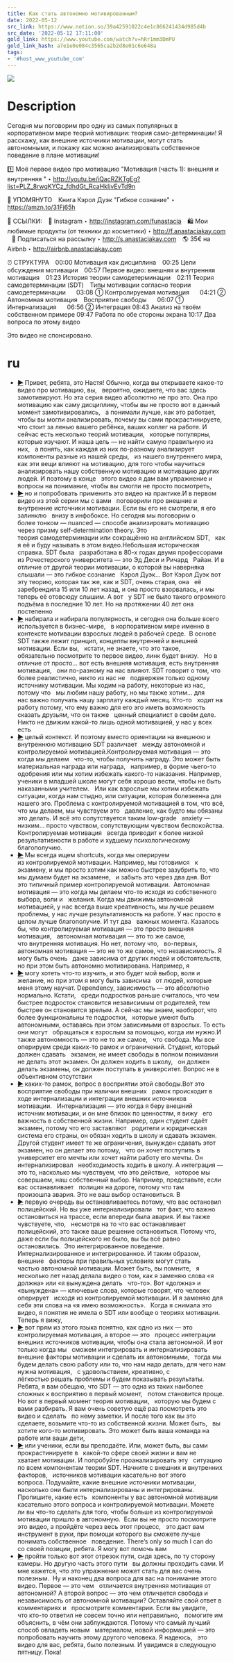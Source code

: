 ```yaml
---
title: Как стать автономно мотивированным?
date: 2022-05-12
src_link: https://www.notion.so/39a42591022c4e1c866241434d985d4b
src_date: '2022-05-12 17:11:00'
gold_link: https://www.youtube.com/watch?v=hRr1mm3DmPU
gold_link_hash: a7e1e0e084c3565ca2b2d8e01c6e648a
tags:
- '#host_www_youtube_com'
---
```


![](https://www.youtube.com/watch?v=hRr1mm3DmPU) 
# Description 
Сегодня мы поговорим про одну из самых популярных в корпоративном мире теорий мотивации: теория само-детерминации! Я расскажу, как внешние источники мотивации, могут стать автономными, и покажу как можно анализировать собственное поведение в плане мотивации!

1️⃣ Моё первое видео про мотивацию "Мотивация (часть 1): внешняя и внутренняя
" ‣ http://youtu.be/iQacRZKTgEg?list=PLZ_8rwqKYCz_fdhdGt_RcaHkIjvEvTd9n


💬 УПОМЯНУТО
⠀Книга Кэрол Дуэк "Гибкое сознание" ‣ https://amzn.to/31Fj65h


🔗 ССЫЛКИ:
⠀📸 Instagram ‣ http://instagram.com/funastacia
⠀🛍 Мои любимые продукты (от техники до косметики) ‣ http://f.anastaciakay.com
⠀💌 Подписаться на рассылку ‣ http://s.anastaciakay.com
⠀🌎 35€ на Airbnb ‣ http://airbnb.anastaciakay.com


⏰ СТРУКТУРА
⠀00:00 Мотивация как дисциплина
⠀00:25 Цели обсуждения мотивации
⠀00:57 Первое видео: внешняя и внутренняя мотивация
⠀01:23 История теории самодетерминации
⠀02:11 Теория самодетерминации (SDT)
⠀Типы мотивации согласно теории самодетерминации
⠀⠀03:08 ① Контролируемая мотивация
⠀⠀04:21 ② Автономная мотивация
⠀Восприятие свободы
⠀⠀06:07 ① Интернализация
⠀⠀06:56 ② Интеграция
08:43 Анализ на твоём собственном примере
09:47 Работа по обе стороны экрана
10:17 Два вопроса по этому видео



Это видео не спонсировано.
# ru
 - ~~[▶](https://www.youtube.com/watch?v=hRr1mm3DmPU&t=0)~~  Привет, ребята, это Настя! Обычно, когда вы&nbsp;открываете какое-то видео про мотивацию, вы,&nbsp;&nbsp; вероятно, ожидаете, что вас здесь замотивируют.&nbsp;Но эта серия видео абсолютно не про это. Она про&nbsp;&nbsp; мотивацию как саму дисциплину, чтобы вы не&nbsp;просто вот в данный момент замотивировались,&nbsp;&nbsp; а понимали лучше, как это работает, чтобы вы могли&nbsp;анализировать, почему вы сами прокрастинируете,&nbsp;&nbsp; что стоит за ленью вашего ребёнка, ваших коллег на&nbsp;работе. И сейчас есть несколько теорий мотивации,&nbsp;&nbsp; которые популярны, которые изучают. И наша&nbsp;цель — не найти самую правильную из них,&nbsp;&nbsp; а понять, как каждая из них по-разному&nbsp;анализирует компоненты разные из нашей среды,&nbsp;&nbsp; из нашего внутреннего мира, как эти вещи&nbsp;влияют на мотивацию, для того чтобы научиться&nbsp;&nbsp; анализировать нашу собственную мотивацию и&nbsp;мотивацию других людей. И поэтому в конце&nbsp;&nbsp; этого видео я дам вам упражнение и вопросы на&nbsp;понимание, чтобы вы смогли не просто посмотреть,&nbsp;&nbsp; 
 - ~~[▶](https://www.youtube.com/watch?v=hRr1mm3DmPU&t=55)~~  но и попробовать применить это видео на практике.И в первом видео из этой серии мы с вами&nbsp;&nbsp; поговорили про внешние и внутренние источники&nbsp;мотивации. Если вы его не смотрели, я его залинклю&nbsp;&nbsp; внизу в инфобоксе. Но сегодня мы поговорим о более&nbsp;тонком — nuanced — способе анализировать мотивацию&nbsp;&nbsp; через призму self-determination theory. Это теория&nbsp;самодетерминации или сокращённо на английском SDT,&nbsp;&nbsp; как я её и буду называть в этом видео.Небольшая историческая справка. SDT была&nbsp;&nbsp; разработана в 80-х годах двумя профессорами из&nbsp;Рочестерского университета — это Эд Деси и Ричард&nbsp;&nbsp; Райан. И в отличие от другой теории мотивации, о&nbsp;которой вы наверняка слышали — это гибкое сознание&nbsp;&nbsp; Кэрол Дуэк… Вот Кэрол Дуэк вот эту теорию,&nbsp;которая так же, как и SDT, очень старая, она&nbsp;&nbsp; её заребрендила 15 или 10 лет назад, и она просто&nbsp;взорвалась, и мы теперь её отовсюду слышим. А вот&nbsp;&nbsp; у SDT не было такого огромного подъёма в последние&nbsp;10 лет. Но на протяжении 40 лет она постепенно&nbsp;&nbsp; 
 - ~~[▶](https://www.youtube.com/watch?v=hRr1mm3DmPU&t=120)~~  набирала и набирала популярность, и сегодня&nbsp;она больше всего используется в бизнес-мире,&nbsp;&nbsp; в корпоративном мире именно в контексте&nbsp;мотивации взрослых людей в рабочей среде.&nbsp; В основе SDT также лежит принцип, концепты&nbsp;внутренней и внешней мотивации. Если вы,&nbsp;&nbsp; кстати, не знаете, что это такое, обязательно&nbsp;посмотрите то первое видео, линк будет внизу.&nbsp;&nbsp; Но в отличие от просто… вот есть внешняя&nbsp;мотивация, есть внутренняя мотивация,&nbsp;&nbsp; они по-разному на нас влияют. SDT говорит о&nbsp;том, что более реалистично, никто из нас не&nbsp;&nbsp; подвержен только одному источнику мотивации. Мы&nbsp;ходим на работу, некоторые из нас, потому что&nbsp;&nbsp; мы любим нашу работу, но мы также хотим… для нас&nbsp;важно получать нашу зарплату каждый месяц. Кто-то&nbsp;&nbsp; ходит на работу потому, что ему важно для его эго&nbsp;иметь возможность сказать друзьям, что он также&nbsp;&nbsp; ценный специалист в своём деле. Никто не движим&nbsp;какой-то лишь одной мотивацией, у нас у всех есть&nbsp;&nbsp; 
 - ~~[▶](https://www.youtube.com/watch?v=hRr1mm3DmPU&t=177)~~  целый контекст. И поэтому вместо ориентации на&nbsp;внешнюю и внутреннюю мотивацию SDT различает&nbsp;&nbsp; между автономной и контролируемой мотивацией.Контролируемая мотивация — это когда мы делаем&nbsp;&nbsp; что-то, чтобы получить награду. Это может&nbsp;быть материальная награда или награда,&nbsp;&nbsp; например, в форме чьего-то одобрения или мы&nbsp;хотим избежать какого-то наказания. Например,&nbsp;&nbsp; ученики в младшей школе могут себя хорошо&nbsp;вести, чтобы не быть наказанными учителем.&nbsp;&nbsp; Или как взрослые мы хотим избежать ситуации, когда&nbsp;нам стыдно, или ситуации, которая болезненна для&nbsp;&nbsp; нашего эго. Проблема с контролируемой мотивацией&nbsp;в том, что всё, что мы делаем, мы чувствуем это&nbsp;&nbsp; давление, как будто мы обязаны это делать.&nbsp;И всё это сопутствуется таким low-grade&nbsp;&nbsp; anxiety — низким… просто чувством, сопутствующим&nbsp;чувством беспокойства. Контролируемая мотивация&nbsp;&nbsp; всегда приводит к более низкой результативности&nbsp;в работе и худшему психологическому благополучию.&nbsp;&nbsp; 
 - ~~[▶](https://www.youtube.com/watch?v=hRr1mm3DmPU&t=244)~~  Мы всегда ищем shortcuts, когда мы оперируем из&nbsp;контролируемой мотивации. Например, мы готовимся&nbsp;&nbsp; к экзамену, и мы просто хотим как можно быстрее&nbsp;зазубрить то, что мы думаем будет на экзамене,&nbsp;&nbsp; и забыть это через два дня. Вот это&nbsp;типичный пример контролируемой мотивации.&nbsp; Автономная мотивация — это когда мы делаем&nbsp;что-то исходя из собственного выбора, воли и&nbsp;&nbsp; желания. Когда мы движимы автономной мотивацией,&nbsp;у нас всегда выше креативность, мы лучше решаем&nbsp;&nbsp; проблемы, у нас лучше результативность на работе.&nbsp;У нас просто в целом лучше благополучие. И тут два&nbsp;&nbsp; важных момента. Казалось бы, что контролируемая&nbsp;мотивация — это просто внешняя мотивация,&nbsp;&nbsp; автономная мотивация — это то же самое, что&nbsp;внутренняя мотивация. Но нет, потому что,&nbsp;&nbsp; во-первых, автономная мотивация — это не то&nbsp;же самое, что независимость. Я могу быть очень&nbsp;&nbsp; даже зависима от других людей и обстоятельств, но&nbsp;при этом быть автономно мотивирована. Например, я&nbsp;&nbsp; 
 - ~~[▶](https://www.youtube.com/watch?v=hRr1mm3DmPU&t=298)~~  могу хотеть что-то изучить, и это будет мой выбор,&nbsp;воля и желание, но при этом я могу быть зависима&nbsp;&nbsp; от людей, которые меня этому научат. Dependency,&nbsp;зависимость — это абсолютно нормально. Кстати,&nbsp;&nbsp; среди подростков раньше считалось, что чем быстрее&nbsp;подросток становится независимым от родителей, тем&nbsp;&nbsp; быстрее он становится зрелым. А сейчас мы знаем,&nbsp;наоборот, что более функциональны те подростки,&nbsp;&nbsp; которые умеют быть автономными, оставаясь при&nbsp;этом зависимыми от взрослых. То есть они могут&nbsp;&nbsp; обращаться к взрослым за помощью, когда им нужно.И также автономность — это не то же самое,&nbsp;&nbsp; что свобода. Мы все оперируем среди каких-то рамок&nbsp;и ограничений. Студент, который должен сдавать&nbsp;&nbsp; экзамен, не имеет свободы в полном понимании не&nbsp;делать этот экзамен. Он должен ходить в школу,&nbsp;&nbsp; он должен делать экзамены, он должен поступать в&nbsp;университет. Вопрос не в объективном отсутствии&nbsp;&nbsp; 
 - ~~[▶](https://www.youtube.com/watch?v=hRr1mm3DmPU&t=363)~~  каких-то рамок, вопрос в восприятии этой свободы.Вот это восприятие свободы при наличии внешних&nbsp;&nbsp; рамок происходит в ходе интернализации и&nbsp;интеграции внешних источников мотивации.&nbsp;&nbsp; Интернализация — это когда я беру внешний источник&nbsp;мотивации, и он мне близок по ценностям, я вижу&nbsp;&nbsp; его важность в собственной жизни. Например, один&nbsp;студент сдаёт экзамен, потому что его заставляют&nbsp;&nbsp; родители и юридическая система его страны,&nbsp;он обязан ходить в школу и сдавать экзамен.&nbsp;&nbsp; Другой студент имеет те же ограничения, вынужден&nbsp;сдавать этот экзамен, но он делает это потому,&nbsp;&nbsp; что он хочет поступить в университет его мечты или&nbsp;хочет найти работу его мечты. Он интернализировал&nbsp;&nbsp; необходимость ходить в школу. А интеграция — это&nbsp;то, насколько мы чувствуем, что это действие,&nbsp;&nbsp; которое мы совершаем, наш собственный выбор.&nbsp;Например, представьте, если вас останавливает&nbsp;&nbsp; полиция на дороге, потому что там произошла&nbsp;авария. Это не ваш выбор остановиться. В&nbsp;&nbsp; 
 - ~~[▶](https://www.youtube.com/watch?v=hRr1mm3DmPU&t=434)~~  первую очередь вы останавливаетесь потому, что вас&nbsp;остановил полицейский. Но вы уже интернализировали&nbsp;&nbsp; тот факт, что важно остановиться на трассе, если&nbsp;впереди была авария. И вы также чувствуете, что,&nbsp;&nbsp; несмотря на то что вас останавливает полицейский,&nbsp;это также ваше решение остановиться. Потому что,&nbsp;&nbsp; даже если бы полицейского не было,&nbsp;вы бы всё равно остановились.&nbsp; Это интегрированное поведение. Интернализированное&nbsp;и интегрированное. И таким образом, внешние&nbsp;&nbsp; факторы при правильных условиях могут стать частью&nbsp;автономной мотивации. Может быть, вы помните,&nbsp;&nbsp; я несколько лет назад делала видео о том, как я&nbsp;заменяю слова «я должна» или «я вынуждена делать&nbsp;&nbsp; что-то». Вот «должна» и «вынуждена» — ключевые&nbsp;слова, которые говорят, что человек оперирует&nbsp;&nbsp; исходя из контролируемой мотивации. И я заменяю&nbsp;для себя эти слова на «я имею возможность».&nbsp;&nbsp; Когда я снимала это видео, я понятия не имела о&nbsp;SDT или вообще о теориях мотивации. Теперь я вижу,&nbsp;&nbsp; 
 - ~~[▶](https://www.youtube.com/watch?v=hRr1mm3DmPU&t=491)~~  вот прям из этого языка понятно, как одно из них&nbsp;— это контролируемая мотивация, а второе — это&nbsp;&nbsp; процесс интеграции внешних источников мотивации,&nbsp;чтобы она стала автономной. И вот только когда мы&nbsp;&nbsp; сможем интегрировать и интернализировать внешние&nbsp;факторы мотивации и сделать их автономными,&nbsp;&nbsp; тогда мы будем делать свою работу или то, что&nbsp;нам надо делать, для чего нам нужна мотивация,&nbsp;&nbsp; с удовольствием, креативно, с лёгкостью&nbsp;решать проблемы и будем показывать результаты.&nbsp; Ребята, я вам обещаю, что SDT — это одна из таких&nbsp;наиболее сложных к восприятию в первый момент,&nbsp;&nbsp; потом становится проще. Но вот в&nbsp;первый момент теория мотивации,&nbsp;&nbsp; которую мы будем с вами разбирать. Я вам очень&nbsp;советую ещё раз посмотреть это видео и сделать&nbsp;&nbsp; по нему заметки. И после того как вы это сделаете,&nbsp;возьмите что-то из собственной жизни. Может быть,&nbsp;&nbsp; вы хотите кого-то мотивировать. Это может&nbsp;быть ваша команда на работе или ваши дети,&nbsp;&nbsp; 
 - ~~[▶](https://www.youtube.com/watch?v=hRr1mm3DmPU&t=548)~~  или ученики, если вы преподаёте. Или,&nbsp;может быть, вы сами прокрастинируете в&nbsp;&nbsp; какой-то сфере своей жизни и вам не хватает&nbsp;мотивации. И попробуйте проанализировать эту&nbsp;&nbsp; ситуацию по всем компонентам теории SDT.&nbsp;Начните с внешних и внутренних факторов,&nbsp;&nbsp; источников мотивации касательно вот этого вопроса.&nbsp;Подумайте, какие внешние источники мотивации,&nbsp;&nbsp; насколько они были интернализированы&nbsp;и интегрированы. Пропишите, какие есть&nbsp;&nbsp; компоненты у вас автономной мотивации касательно&nbsp;этого вопроса и контролируемой мотивации. Можете&nbsp;&nbsp; ли вы что-то сделать для того, чтобы больше из&nbsp;контролируемой мотивации пришло в автономную.&nbsp; Если вы не просто посмотрите это видео,&nbsp;а пройдёте через весь этот процесс,&nbsp;&nbsp; это даст вам инструмент в руки, при помощи&nbsp;которого вы сможете лучше понимать собственное&nbsp;&nbsp; поведение. There’s only so much I can do со&nbsp;своей позиции, ребята. Я могу вот помочь вам&nbsp;&nbsp; 
 - ~~[▶](https://www.youtube.com/watch?v=hRr1mm3DmPU&t=605)~~  пройти только вот этот отрезок пути, сидя здесь,&nbsp;по ту сторону камеры. Но другую часть этого пути&nbsp;&nbsp; вы должны проходить сами. И мне кажется, что это&nbsp;упражнение может стать для вас очень полезным.&nbsp; Ну и наконец два вопроса для вас на&nbsp;понимание этого видео. Первое — это чем&nbsp;&nbsp; отличается внутренняя мотивация от автономной?&nbsp;А второй вопрос — это чем отличается свобода и&nbsp;&nbsp; независимость от автономной мотивации?&nbsp;Оставляйте свой ответ в комментариях и&nbsp;&nbsp; просмотрите комментарии. Если вы увидите, что&nbsp;кто-то ответил не совсем точно или неправильно,&nbsp;&nbsp; помогите им объяснить, в чём они заблуждаются.&nbsp;Потому что самый лучший способ овладеть новым&nbsp;&nbsp; материалом, новой информацией — это попробовать&nbsp;научить этому другого человека. Я надеюсь,&nbsp;&nbsp; это видео для вас, ребята, было полезным.&nbsp;И увидимся в следующую пятницу. Пока!